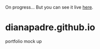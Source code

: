 On progress...
But you can see it live [here](https://dianapadre.github.io).

# dianapadre.github.io
portfolio mock up
